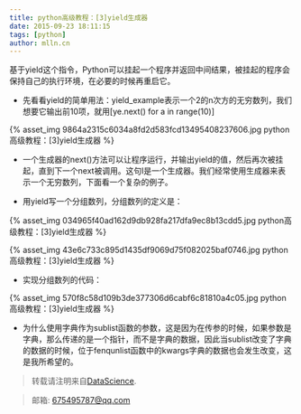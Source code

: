 ```yaml
---
title: python高级教程：[3]yield生成器
date: 2015-09-23 18:11:15
tags: [python]
author: mlln.cn
---
```

基于yield这个指令，Python可以挂起一个程序并返回中间结果，被挂起的程序会保持自己的执行环境，在必要的时候再重启它。

- 先看看yield的简单用法：yield_example表示一个2的n次方的无穷数列，我们想要它输出前10项，就用[ye.next() for a in range(10)]

{% asset_img 9864a2315c6034a8fd2d583fcd13495408237606.jpg python高级教程：[3]yield生成器 %}

- 一个生成器的next()方法可以让程序运行，并输出yield的值，然后再次被挂起，直到下一个next被调用。这句I是一个生成器。我们经常使用生成器来表示一个无穷数列，下面看一个复杂的例子。

- 用yield写一个分组数列，分组数列的定义是：

{% asset_img 034965f40ad162d9db928fa217dfa9ec8b13cdd5.jpg python高级教程：[3]yield生成器 %}

{% asset_img 43e6c733c895d1435df9069d75f082025baf0746.jpg python高级教程：[3]yield生成器 %}

- 实现分组数列的代码：

{% asset_img 570f8c58d109b3de377306d6cabf6c81810a4c05.jpg python高级教程：[3]yield生成器 %}

- 为什么使用字典作为sublist函数的参数，这是因为在传参的时候，如果参数是字典，那么传递的是一个指针，而不是字典的数据，因此当sublist改变了字典的数据的时候，位于fenqunlist函数中的kwargs字典的数据也会发生改变，这是我所希望的。

> 转载请注明来自[DataScience](http://mlln.cn).

> 邮箱: 675495787@qq.com 
